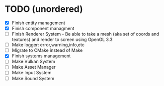 # TODO (unordered)
- [x] Finish entity management
- [x] Finish component managment 
- [ ] Finish Renderer System \- Be able to take a mesh (aka set of coords and textures) and render to screen using OpenGL 3.3
- [ ] Make logger: error,warning,info,etc 
- [ ] Migrate to CMake instead of Make
- [x] Finish systems management
- [ ] Make Vulkan System
- [ ] Make Asset Manager
- [ ] Make Input System
- [ ] Make Sound System